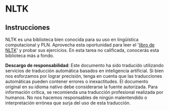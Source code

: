 # NLTK

## Instrucciones

NLTK es una biblioteca bien conocida para su uso en lingüística computacional y PLN. Aprovecha esta oportunidad para leer el '[libro de NLTK](https://www.nltk.org/book/)' y probar sus ejercicios. En esta tarea no calificada, conocerás esta biblioteca más a fondo.

**Descargo de responsabilidad**:
Este documento ha sido traducido utilizando servicios de traducción automática basados en inteligencia artificial. Si bien nos esforzamos por lograr precisión, tenga en cuenta que las traducciones automáticas pueden contener errores o inexactitudes. El documento original en su idioma nativo debe considerarse la fuente autorizada. Para información crítica, se recomienda una traducción profesional realizada por humanos. No nos hacemos responsables de ningún malentendido o interpretación errónea que surja del uso de esta traducción.